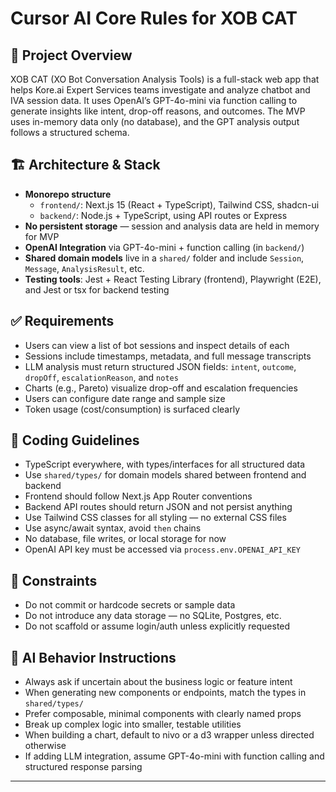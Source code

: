 # Cursor AI Core Rules for XOB CAT

## 🧠 Project Overview
XOB CAT (XO Bot Conversation Analysis Tools) is a full-stack web app that helps Kore.ai Expert Services teams investigate and analyze chatbot and IVA session data. It uses OpenAI’s GPT-4o-mini via function calling to generate insights like intent, drop-off reasons, and outcomes. The MVP uses in-memory data only (no database), and the GPT analysis output follows a structured schema.

## 🏗️ Architecture & Stack
- **Monorepo structure**
  - `frontend/`: Next.js 15 (React + TypeScript), Tailwind CSS, shadcn-ui
  - `backend/`: Node.js + TypeScript, using API routes or Express
- **No persistent storage** — session and analysis data are held in memory for MVP
- **OpenAI Integration** via GPT-4o-mini + function calling (in `backend/`)
- **Shared domain models** live in a `shared/` folder and include `Session`, `Message`, `AnalysisResult`, etc.
- **Testing tools**: Jest + React Testing Library (frontend), Playwright (E2E), and Jest or tsx for backend testing

## ✅ Requirements
- Users can view a list of bot sessions and inspect details of each
- Sessions include timestamps, metadata, and full message transcripts
- LLM analysis must return structured JSON fields: `intent`, `outcome`, `dropOff`, `escalationReason`, and `notes`
- Charts (e.g., Pareto) visualize drop-off and escalation frequencies
- Users can configure date range and sample size
- Token usage (cost/consumption) is surfaced clearly

## 📐 Coding Guidelines
- TypeScript everywhere, with types/interfaces for all structured data
- Use `shared/types/` for domain models shared between frontend and backend
- Frontend should follow Next.js App Router conventions
- Backend API routes should return JSON and not persist anything
- Use Tailwind CSS classes for all styling — no external CSS files
- Use async/await syntax, avoid `then` chains
- No database, file writes, or local storage for now
- OpenAI API key must be accessed via `process.env.OPENAI_API_KEY`

## 🛑 Constraints
- Do not commit or hardcode secrets or sample data
- Do not introduce any data storage — no SQLite, Postgres, etc.
- Do not scaffold or assume login/auth unless explicitly requested

## 🤖 AI Behavior Instructions
- Always ask if uncertain about the business logic or feature intent
- When generating new components or endpoints, match the types in `shared/types/`
- Prefer composable, minimal components with clearly named props
- Break up complex logic into smaller, testable utilities
- When building a chart, default to nivo or a d3 wrapper unless directed otherwise
- If adding LLM integration, assume GPT-4o-mini with function calling and structured response parsing

---

